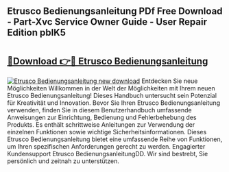 ## Etrusco Bedienungsanleitung PDf Free Download - Part-Xvc Service Owner Guide - User Repair Edition pbIK5

# <h2><a href="http://df2h2w.blite.top/?on=Etrusco+Bedienungsanleitung">🔗Download 👉🔴 Etrusco Bedienungsanleitung</a></h2>

[![Etrusco Bedienungsanleitung new download](https://i.imgur.com/lujVjoI.png)](http://df2h2w.blite.top/?on=Etrusco+Bedienungsanleitung)
Entdecken Sie neue Möglichkeiten Willkommen in der Welt der Möglichkeiten mit Ihrem neuen Etrusco Bedienungsanleitung! Dieses Handbuch untersucht sein Potenzial für Kreativität und Innovation. Bevor Sie Ihren Etrusco Bedienungsanleitung verwenden, finden Sie in diesem Benutzerhandbuch umfassende Anweisungen zur Einrichtung, Bedienung und Fehlerbehebung des Produkts. Es enthält schrittweise Anleitungen zur Verwendung der einzelnen Funktionen sowie wichtige Sicherheitsinformationen. Dieses Etrusco Bedienungsanleitung bietet eine umfassende Reihe von Funktionen, um Ihren spezifischen Anforderungen gerecht zu werden. Engagierter Kundensupport Etrusco BedienungsanleitungDD. Wir sind bestrebt, Sie persönlich und zeitnah zu unterstützen.

